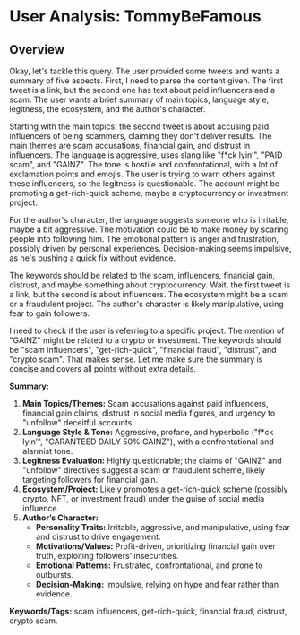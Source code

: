 # User Analysis: TommyBeFamous

## Overview

<think>
Okay, let's tackle this query. The user provided some tweets and wants a summary of five aspects. First, I need to parse the content given. The first tweet is a link, but the second one has text about paid influencers and a scam. The user wants a brief summary of main topics, language style, legitness, the ecosystem, and the author's character.

Starting with the main topics: the second tweet is about accusing paid influencers of being scammers, claiming they don't deliver results. The main themes are scam accusations, financial gain, and distrust in influencers. The language is aggressive, uses slang like "f*ck lyin’", "PAID scam", and "GAINZ". The tone is hostile and confrontational, with a lot of exclamation points and emojis. The user is trying to warn others against these influencers, so the legitness is questionable. The account might be promoting a get-rich-quick scheme, maybe a cryptocurrency or investment project. 

For the author's character, the language suggests someone who is irritable, maybe a bit aggressive. The motivation could be to make money by scaring people into following him. The emotional pattern is anger and frustration, possibly driven by personal experiences. Decision-making seems impulsive, as he's pushing a quick fix without evidence. 

The keywords should be related to the scam, influencers, financial gain, distrust, and maybe something about cryptocurrency. Wait, the first tweet is a link, but the second is about influencers. The ecosystem might be a scam or a fraudulent project. The author's character is likely manipulative, using fear to gain followers. 

I need to check if the user is referring to a specific project. The mention of "GAINZ" might be related to a crypto or investment. The keywords should be "scam influencers", "get-rich-quick", "financial fraud", "distrust", and "crypto scam". That makes sense. Let me make sure the summary is concise and covers all points without extra details.
</think>

**Summary:**  
1. **Main Topics/Themes:** Scam accusations against paid influencers, financial gain claims, distrust in social media figures, and urgency to "unfollow" deceitful accounts.  
2. **Language Style & Tone:** Aggressive, profane, and hyperbolic ("f*ck lyin’", "GARANTEED DAILY 50% GAINZ"), with a confrontational and alarmist tone.  
3. **Legitness Evaluation:** Highly questionable; the claims of "GAINZ" and "unfollow" directives suggest a scam or fraudulent scheme, likely targeting followers for financial gain.  
4. **Ecosystem/Project:** Likely promotes a get-rich-quick scheme (possibly crypto, NFT, or investment fraud) under the guise of social media influence.  
5. **Author’s Character:**  
   - **Personality Traits:** Irritable, aggressive, and manipulative, using fear and distrust to drive engagement.  
   - **Motivations/Values:** Profit-driven, prioritizing financial gain over truth, exploiting followers’ insecurities.  
   - **Emotional Patterns:** Frustrated, confrontational, and prone to outbursts.  
   - **Decision-Making:** Impulsive, relying on hype and fear rather than evidence.  

**Keywords/Tags:** scam influencers, get-rich-quick, financial fraud, distrust, crypto scam.